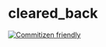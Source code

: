 <!-- README.md -->

# cleared_back

[![Commitizen friendly](https://img.shields.io/badge/commitizen-friendly-brightgreen.svg)](http://commitizen.github.io/cz-cli/)
